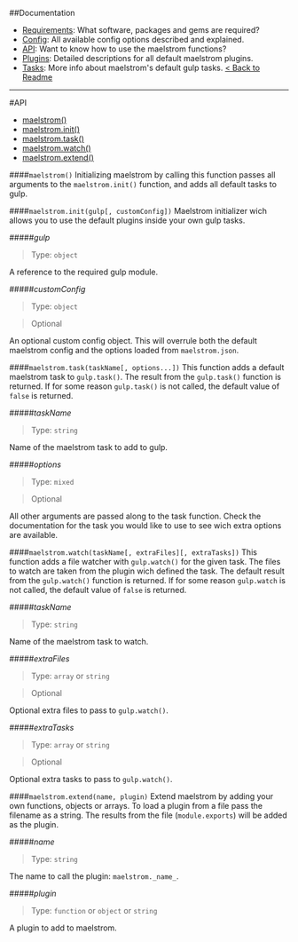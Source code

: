 ##Documentation
- [Requirements][docs-requirements]: What software, packages and gems are required?
- [Config][docs-config]: All available config options described and explained.
- [API][docs-api]: Want to know how to use the maelstrom functions?
- [Plugins][docs-plugins]: Detailed descriptions for all default maelstrom plugins.
- [Tasks][docs-tasks]: More info about maelstrom's default gulp tasks.
[< Back to Readme](../)

--------------------------------------------------------------------------------


#API
- [maelstrom()][api-maelstrom]
- [maelstrom.init()][api-maelstrom-init]
- [maelstrom.task()][api-maelstrom-task]
- [maelstrom.watch()][api-maelstrom-watch]
- [maelstrom.extend()][api-maelstrom-extend]


####`maelstrom()`
Initializing maelstrom by calling this function passes all arguments to the `maelstrom.init()` function, and adds all default tasks to gulp.


####`maelstrom.init(gulp[, customConfig])`
Maelstrom initializer wich allows you to use the default plugins inside your own gulp tasks.


#####_gulp_
> Type: `object`

A reference to the required gulp module.


#####_customConfig_
> Type: `object`

> Optional

An optional custom config object. This will overrule both the default maelstrom config and the options loaded from `maelstrom.json`.


####`maelstrom.task(taskName[, options...])`
This function adds a default maelstrom task to `gulp.task()`. The result from the `gulp.task()` function is returned. If for some reason `gulp.task()` is not called, the default value of `false` is returned.


#####_taskName_
> Type: `string`

Name of the maelstrom task to add to gulp.


#####_options_
> Type: `mixed`

> Optional

All other arguments are passed along to the task function. Check the documentation for the task you would like to use to see wich extra options are available.


####`maelstrom.watch(taskName[, extraFiles][, extraTasks])`
This function adds a file watcher with `gulp.watch()` for the given task. The files to watch are taken from the plugin wich defined the task. The default result from the `gulp.watch()` function is returned. If for some reason `gulp.watch` is not called, the default value of `false` is returned.


#####_taskName_
> Type: `string`

Name of the maelstrom task to watch.


#####_extraFiles_
> Type: `array` or `string`

> Optional

Optional extra files to pass to `gulp.watch()`.


#####_extraTasks_
> Type: `array` or `string`

> Optional

Optional extra tasks to pass to `gulp.watch()`.


####`maelstrom.extend(name, plugin)`
Extend maelstrom by adding your own functions, objects or arrays. To load a plugin from a file pass the filename as a string. The results from the file (`module.exports`) will be added as the plugin.


#####_name_
> Type: `string`

The name to call the plugin: `maelstrom._name_`.


#####_plugin_
> Type: `function` or `object` or `string`

A plugin to add to maelstrom.

[api-maelstrom]: #maelstrom-1
[api-maelstrom-init]: #maelstrominitgulp-customconfig
[api-maelstrom-task]: #maelstromtasktaskname-options
[api-maelstrom-watch]: #maelstromwatchtaskname-extrafiles-extratasks
[api-maelstrom-extend]: #maelstromextendname-plugin

[docs-requirements]: requirements.md
[docs-config]: config.md
[docs-api]: api.md
[docs-plugins]: plugins.md
[docs-tasks]: tasks.md

